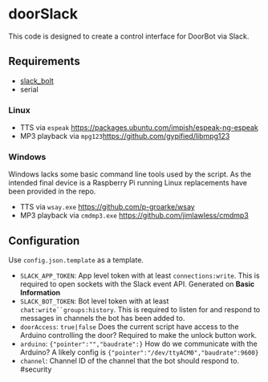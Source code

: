 # doorSlack
This code is designed to create a control interface for DoorBot via Slack.

## Requirements

* [slack_bolt](https://github.com/slackapi/bolt-python)
* serial

### Linux

* TTS via `espeak` https://packages.ubuntu.com/impish/espeak-ng-espeak
* MP3 playback via `mpg123`https://github.com/gypified/libmpg123

### Windows

Windows lacks some basic command line tools used by the script. As the intended final device is a Raspberry Pi running Linux replacements have been provided in the repo.

* TTS via `wsay.exe` https://github.com/p-groarke/wsay
* MP3 playback via `cmdmp3.exe` https://github.com/jimlawless/cmdmp3

## Configuration

Use `config.json.template` as a template.

* `SLACK_APP_TOKEN`: App level token with at least `connections:write`. This is required to open sockets with the Slack event API. Generated on **Basic Information**
* `SLACK_BOT_TOKEN`: Bot level token with at least `chat:write``groups:history`. This is required to listen for and respond to messages in channels the bot has been added to.
* `doorAccess`: `true|false` Does the current script have access to the Arduino controlling the door? Required to make the unlock button work.
* `arduino`:  `{"pointer":"","baudrate":}` How do we communicate with the Arduino? A likely config is `{"pointer":"/dev/ttyACM0","baudrate":9600}`
* `channel`: Channel ID of the channel that the bot should respond to. #security